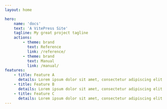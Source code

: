 ```yaml
---
layout: home

hero:
    name: 'docs'
    text: 'A VitePress Site'
    tagline: My great project tagline
    actions:
        - theme: brand
          text: Reference
          link: /reference/
        - theme: brand
          text: Manual
          link: /manual/
features:
    - title: Feature A
      details: Lorem ipsum dolor sit amet, consectetur adipiscing elit
    - title: Feature B
      details: Lorem ipsum dolor sit amet, consectetur adipiscing elit
    - title: Feature C
      details: Lorem ipsum dolor sit amet, consectetur adipiscing elit
---
```

